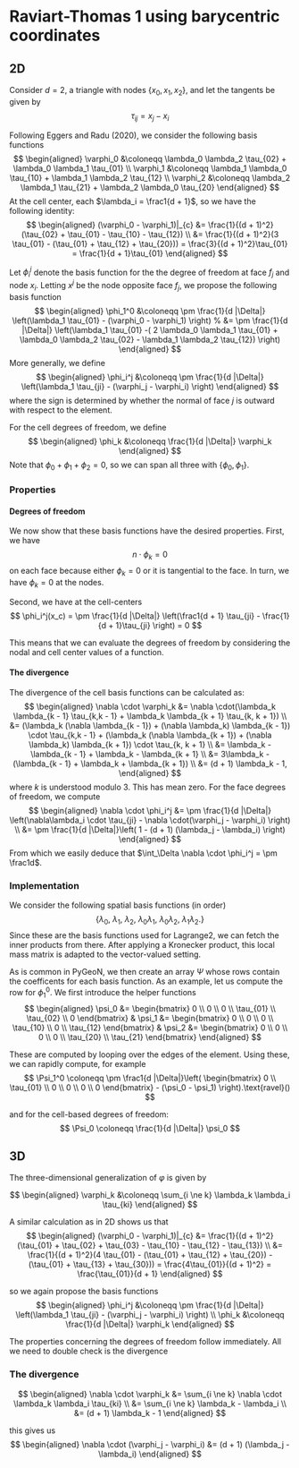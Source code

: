 # Raviart-Thomas 1 using barycentric coordinates

## 2D
Consider $d = 2$, a triangle with nodes $\{x_0, x_1, x_2\}$, and let the tangents be given by
$$
\tau_{ij} = x_j - x_i
$$

Following Eggers and Radu (2020), we consider the following basis functions
$$
\begin{aligned}
    \varphi_0 &\coloneqq \lambda_0 \lambda_2 \tau_{02} + \lambda_0 \lambda_1 \tau_{01} \\
    \varphi_1 &\coloneqq \lambda_1 \lambda_0 \tau_{10} + \lambda_1 \lambda_2 \tau_{12} \\
    \varphi_2 &\coloneqq \lambda_2 \lambda_1 \tau_{21} + \lambda_2 \lambda_0 \tau_{20}
\end{aligned}
$$
At the cell center, each $\lambda_i = \frac1{d + 1}$, so we have the following identity:
$$
\begin{aligned}
    (\varphi_0 - \varphi_1)|_{c} 
    &= \frac{1}{(d + 1)^2}(\tau_{02} + \tau_{01} - \tau_{10} - \tau_{12}) \\
    &= \frac{1}{(d + 1)^2}(3 \tau_{01} - (\tau_{01} + \tau_{12} + \tau_{20}))
    = \frac{3}{(d + 1)^2}\tau_{01}
    = \frac{1}{d + 1}\tau_{01}
\end{aligned}
$$

Let $\phi_i^j$ denote the basis function for the the degree of freedom at face $f_j$ and node $x_i$. Letting $x^j$ be the node opposite face $f_j$,
we propose the following basis function
$$
\begin{aligned}
    \phi_1^0 &\coloneqq \pm \frac{1}{d |\Delta|} \left(\lambda_1 \tau_{01} - (\varphi_0 - \varphi_1) \right) 
    % &= \pm  \frac{1}{d |\Delta|} \left(\lambda_1 \tau_{01} -( 2 \lambda_0 \lambda_1 \tau_{01} + \lambda_0 \lambda_2 \tau_{02} - \lambda_1 \lambda_2 \tau_{12}) \right)
\end{aligned}
$$
More generally, we define
$$
\begin{aligned}
    \phi_i^j &\coloneqq \pm \frac{1}{d |\Delta|} \left(\lambda_1 \tau_{ji} - (\varphi_j - \varphi_i) \right)
\end{aligned}
$$
where the sign is determined by whether the normal of face $j$ is outward with respect to the element. 

For the cell degrees of freedom, we define
$$
\begin{aligned}
    \phi_k &\coloneqq \frac{1}{d |\Delta|} \varphi_k
\end{aligned}
$$
Note that $\phi_0 + \phi_1 + \phi_2 = 0$, so we can span all three with $\{\phi_0, \phi_1\}$. 

### Properties

#### Degrees of freedom
We now show that these basis functions have the desired properties. First, we have 
$$
    n \cdot \phi_k = 0
$$
on each face because either $\phi_k = 0$ or it is tangential to the face. In turn, we have $\phi_k = 0$ at the nodes.

Second, we have at the cell-centers
$$
    \phi_i^j(x_c) = \pm \frac{1}{d |\Delta|} \left(\frac1{d + 1} \tau_{ji} - \frac{1}{d + 1}\tau_{ji} \right) = 0
$$

This means that we can evaluate the degrees of freedom by considering the nodal and cell center values of a function.

#### The divergence

The divergence of the cell basis functions can be calculated as:
$$
\begin{aligned}
    \nabla \cdot \varphi_k 
    &= \nabla \cdot(\lambda_k \lambda_{k - 1} \tau_{k,k - 1} + \lambda_k \lambda_{k + 1} \tau_{k, k + 1}) \\
    &= (\lambda_k (\nabla \lambda_{k - 1}) + (\nabla \lambda_k) \lambda_{k - 1}) \cdot \tau_{k,k - 1} + (\lambda_k (\nabla \lambda_{k + 1}) + (\nabla \lambda_k) \lambda_{k + 1}) \cdot \tau_{k, k + 1} \\
    &= \lambda_k - \lambda_{k - 1} + \lambda_k - \lambda_{k + 1} \\
    &= 3\lambda_k - (\lambda_{k - 1} + \lambda_k + \lambda_{k + 1}) \\
    &= (d + 1) \lambda_k - 1,
\end{aligned}
$$
where $k$ is understood modulo 3. This has mean zero. For the face degrees of freedom, we compute
$$
\begin{aligned}
    \nabla \cdot \phi_i^j 
    &= \pm \frac{1}{d |\Delta|} \left(\nabla\lambda_i \cdot \tau_{ji} - \nabla \cdot(\varphi_j - \varphi_i) \right) \\
    &= \pm \frac{1}{d |\Delta|}\left( 1 - (d + 1) (\lambda_j - \lambda_i) \right)
\end{aligned}
$$
From which we easily deduce that $\int_\Delta \nabla \cdot \phi_i^j = \pm \frac1d$.

### Implementation

We consider the following spatial basis functions (in order)
$$
    \left \{ 
        \lambda_0, \  
        \lambda_1, \  
        \lambda_2, \  
        \lambda_0 \lambda_1, \ 
        \lambda_0 \lambda_2, \ 
        \lambda_1 \lambda_2. 
    \right \}
$$
Since these are the basis functions used for Lagrange2, we can fetch the inner products from there. After applying a Kronecker product, this local mass matrix is adapted to the vector-valued setting.

As is common in PyGeoN, we then create an array $\Psi$ whose rows contain the coefficents for each basis function. As an example, let us compute the row for $\phi_1^0$. We first introduce the helper functions
$$
\begin{aligned}
    \psi_0 &= 
    \begin{bmatrix} 
        0 \\ 0 \\ 0 \\
        \tau_{01} \\ \tau_{02} \\ 0 
    \end{bmatrix}
    &
    \psi_1 &= 
    \begin{bmatrix} 
        0 \\ 0 \\ 0 \\
        \tau_{10} \\ 0 \\ \tau_{12}
    \end{bmatrix}
    &
    \psi_2 &= 
    \begin{bmatrix} 
        0 \\ 0 \\ 0 \\
        0 \\ \tau_{20} \\ \tau_{21} 
    \end{bmatrix}
\end{aligned}
$$

These are computed by looping over the edges of the element.
Using these, we can rapidly compute, for example
$$
    \Psi_1^0 \coloneqq \pm \frac1{d |\Delta|}\left(
    \begin{bmatrix} 
        0 \\ \tau_{01} \\ 0 \\
        0 \\ 0 \\ 0 
    \end{bmatrix}
    - (\psi_0 - \psi_1)
    \right).\text{ravel}()
$$

and for the cell-based degrees of freedom:
$$
    \Psi_0 \coloneqq \frac{1}{d |\Delta|} \psi_0
$$

## 3D

The three-dimensional generalization of $\varphi$ is given by

$$
\begin{aligned}
    \varphi_k &\coloneqq
    \sum_{i \ne k} \lambda_k \lambda_i \tau_{ki}
\end{aligned}
$$

A similar calculation as in 2D shows us that
$$
\begin{aligned}
    (\varphi_0 - \varphi_1)|_{c} 
    &= \frac{1}{(d + 1)^2}(\tau_{01} + \tau_{02} + \tau_{03} - \tau_{10} - \tau_{12} - \tau_{13}) \\
    &= \frac{1}{(d + 1)^2}(4 \tau_{01} - (\tau_{01} + \tau_{12} + \tau_{20}) - (\tau_{01} + \tau_{13} + \tau_{30}))
    = \frac{4\tau_{01}}{(d + 1)^2}
    = \frac{\tau_{01}}{d + 1}
\end{aligned}
$$

so we again propose the basis functions
$$
\begin{aligned}
    \phi_i^j &\coloneqq \pm \frac{1}{d |\Delta|} \left(\lambda_1 \tau_{ji} - (\varphi_j - \varphi_i) \right) \\
    \phi_k &\coloneqq \frac{1}{d |\Delta|} \varphi_k
\end{aligned}
$$

The properties concerning the degrees of freedom follow immediately. All we need to double check is the divergence

### The divergence

$$
\begin{aligned}
    \nabla \cdot \varphi_k &=
    \sum_{i \ne k} \nabla \cdot \lambda_k \lambda_i \tau_{ki} \\
    &= \sum_{i \ne k} \lambda_k - \lambda_i \\
    &= (d + 1) \lambda_k - 1
\end{aligned}
$$

this gives us
$$
\begin{aligned}
    \nabla \cdot (\varphi_j - \varphi_i) &=
    (d + 1) (\lambda_j - \lambda_i)
\end{aligned}
$$